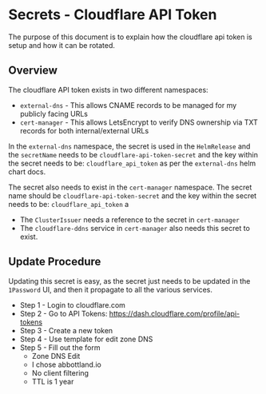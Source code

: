
# Secrets - Cloudflare API Token

The purpose of this document is to explain how the cloudflare api token is setup and how it can be rotated.

## Overview

The cloudflare API token exists in two different namespaces: 

- `external-dns` - This allows CNAME records to be managed for my publicly facing URLs
- `cert-manager` - This allows LetsEncrypt to verify DNS ownership via TXT records for both internal/external URLs

In the `external-dns` namespace, the secret is used in the `HelmRelease` and the `secretName` needs to be `cloudflare-api-token-secret` and the key within the secret needs to be: `cloudflare_api_token` as per the `external-dns` helm chart docs. 

The secret also needs to exist in the `cert-manager` namespace.  The secret name should be `cloudflare-api-token-secret` and the key within the secret needs to be: `cloudflare_api_token` a

- The `ClusterIssuer` needs a reference to the secret in `cert-manager`
- The `cloudflare-ddns` service in `cert-manager` also needs this secret to exist.

## Update Procedure

Updating this secret is easy, as the secret just needs to be updated in the `1Password` UI, and then it propagate to all the various services.

- Step 1 - Login to cloudflare.com
- Step 2 - Go to API Tokens: https://dash.cloudflare.com/profile/api-tokens
- Step 3 - Create a new token
- Step 4 - Use template for edit zone DNS
- Step 5 - Fill out the form
  - Zone DNS Edit
  - I chose abbottland.io
  - No client filtering
  - TTL is 1 year


